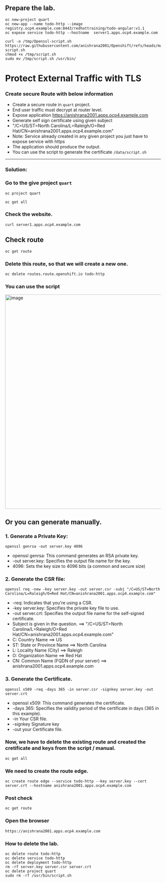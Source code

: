 ## Prepare the lab. 
```
oc new-project quart
oc new-app --name todo-http --image registry.ocp4.example.com:8443/redhattraining/todo-angular:v1.1
oc expose service todo-http --hostname  server1.apps.ocp4.example.com
```
```
curl -o /tmp/Openssl-script.sh https://raw.githubusercontent.com/anishrana2001/Openshift/refs/heads/main/DO280/Openssl-script.sh
chmod +x /tmp/script.sh
sudo mv /tmp/script.sh /usr/bin/
```


# Protect External Traffic with TLS
### Create secure Route  with below information
- Create a secure route in `quart` project.
- End user traffic must decrypt at router level.
- Expose application https://anishrana2001.apps.ocp4.example.com
- Generate self sign certificate using given  subject	
- "/C=US/ST=North Carolina/L=Raleigh/O=Red Hat/CN=anishrana2001.apps.ocp4.example.com"
- Note: Service already  created  in any given project you just have to expose  service  with https
- The application should produce the output.
- You can use the script to generate the certificate `/data/script.sh`
---
### Solution:
### Go to the give project `quart`
```
oc project quart
```

```
oc get all
```

### Check the website.
```
curl server1.apps.ocp4.example.com
```
## Check route
```
oc get route
```
### Delete this route, so that we will create a new one.
```
oc delete routes.route.openshift.io todo-http
```
### You can use the script 

<img width="691" alt="image" src="https://github.com/user-attachments/assets/6709e169-915d-4ba4-a5e2-d0c01857d8c2" />


## Or you can generate manually.
### 1. Generate a Private Key:
```
openssl genrsa -out server.key 4096
```
- openssl genrsa: This command generates an RSA private key.
- -out server.key: Specifies the output file name for the key.
- 4096: Sets the key size to 4096 bits (a common and secure size)

### 2. Generate the CSR file:

```
openssl req -new -key server.key -out server.csr -subj "/C=US/ST=North Carolina/L=Raleigh/O=Red Hat/CN=anishrana2001.apps.ocp4.example.com"
```


- -req: Indicates that you're using a CSR.
- -key server.key: Specifies the private key file to use.
- -out server.crt: Specifies the output file name for the self-signed certificate. 
- Subject is given in the question.    ==> "/C=US/ST=North Carolina/L=Raleigh/O=Red Hat/CN=anishrana2001.apps.ocp4.example.com"
- C: Country Name                       ==> US
- ST: State or Province Name            ==> North Carolina
- L: Locality Name (City)               ==> Raleigh
- O: Organization Name                  ==> Red Hat
- CN: Common Name (FQDN of your server) ==> anishrana2001.apps.ocp4.example.com	

### 3. Generate the Certificate.
```
openssl x509 -req -days 365 -in server.csr -signkey server.key -out server.crt
```
- openssl x509: This command generates the certificate.
- -days 365: Specifies the validity period of the certificate in days (365 in this example).
- -in Your CSR file.
- -signkey Signature key
- -out your Certificate file.

  
### Now, we have to delete the existing route and created the cretificate and keys from the script / manual.

```
oc get all
```
### We need to create the route edge.
```
oc create route edge --service todo-http --key server.key --cert server.crt --hostname anishrana2001.apps.ocp4.example.com

```

### Post check 
```
oc get route
```
### Open the browser
```
https://anishrana2001.apps.ocp4.example.com
```

### How to delete the lab.
```
oc delete route todo-http
oc delete service todo-http
oc delete deployment todo-http
rm -rf server.key server.csr server.crt
oc delete project quart
sudo rm -rf /usr/bin/script.sh
```


